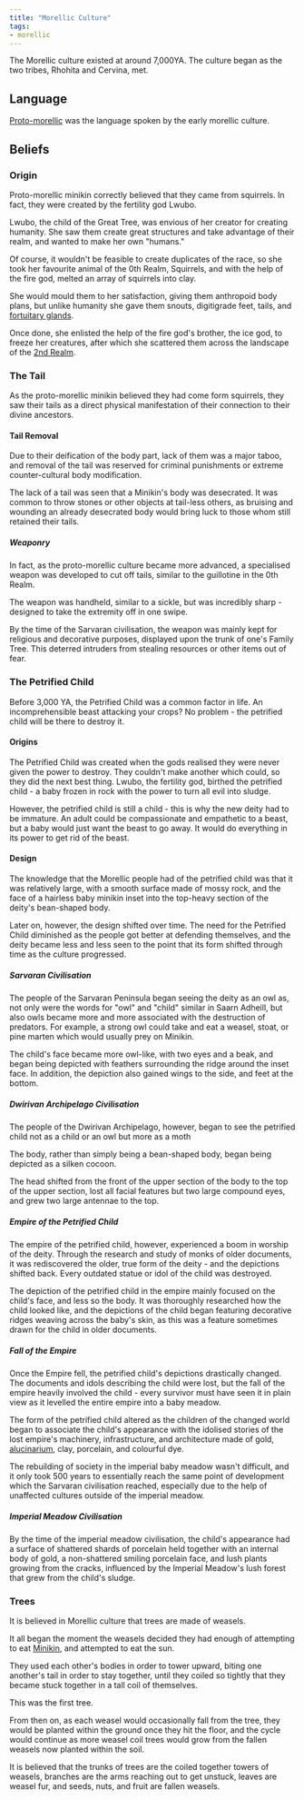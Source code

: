 ```yaml
---
title: "Morellic Culture"
tags:
- morellic
---
```

The Morellic culture existed at around 7,000YA. The culture began as the two tribes, Rhohita and Cervina, met.

## Language
[Proto-morellic](languages/morellic/proto-morellic.md) was the language spoken by the early morellic culture.

## Beliefs
### Origin
Proto-morellic minikin correctly believed that they came from squirrels. In fact, they were created by the fertility god Lwubo.

Lwubo, the child of the Great Tree, was envious of her creator for creating humanity. She saw them create great structures and take advantage of their realm, and wanted to make her own "humans."

Of course, it wouldn't be feasible to create duplicates of the race, so she took her favourite animal of the 0th Realm, Squirrels, and with the help of the fire god, melted an array of squirrels into clay.

She would mould them to her satisfaction, giving them anthropoid body plans, but unlike humanity she gave them snouts, digitigrade feet, tails, and [fortuitary glands](fauna/biology/fortuitary-gland).

Once done, she enlisted the help of the fire god's brother, the ice god, to freeze her creatures, after which she scattered them across the landscape of the [2nd Realm](locations/2nd-realm/2nd-realm.md).

### The Tail
As the proto-morellic minikin believed they had come form squirrels, they saw their tails as a direct physical manifestation of their connection to their divine ancestors.

#### Tail Removal
Due to their deification of the body part, lack of them was a major taboo, and removal of the tail was reserved for criminal punishments or extreme counter-cultural body modification.

The lack of a tail was seen that a Minikin's body was desecrated. It was common to throw stones or other objects at tail-less others, as bruising and wounding an already desecrated body would bring luck to those whom still retained their tails.

##### Weaponry
In fact, as the proto-morellic culture became more advanced, a specialised weapon was developed to cut off tails, similar to the guillotine in the 0th Realm.

The weapon was handheld, similar to a sickle, but was incredibly sharp - designed to take the extremity off in one swipe.

By the time of the Sarvaran civilisation, the weapon was mainly kept for religious and decorative purposes, displayed upon the trunk of one's Family Tree. This deterred intruders from stealing resources or other items out of fear.

### The Petrified Child
Before 3,000 YA, the Petrified Child was a common factor in life. An incomprehensible beast attacking your crops? No problem - the petrified child will be there to destroy it.

#### Origins
The Petrified Child was created when the gods realised they were never given the power to destroy. They couldn't make another which could, so they did the next best thing. Lwubo, the fertility god, birthed the petrified child - a baby frozen in rock with the power to turn all evil into sludge.

However, the petrified child is still a child - this is why the new deity had to be immature. An adult could be compassionate and empathetic to a beast, but a baby would just want the beast to go away. It would do everything in its power to get rid of the beast.

#### Design
The knowledge that the Morellic people had of the petrified child was that it was relatively large, with a smooth surface made of mossy rock, and the face of a hairless baby minikin inset into the top-heavy section of the deity's bean-shaped body.

Later on, however, the design shifted over time. The need for the Petrified Child diminished as the people got better at defending themselves, and the deity became less and less seen to the point that its form shifted through time as the culture progressed.

##### Sarvaran Civilisation
The people of the Sarvaran Peninsula began seeing the deity as an owl as, not only were the words for "owl" and "child" similar in Saarn Adheill, but also owls became more and more associated with the destruction of predators. For example, a strong owl could take and eat a weasel, stoat, or pine marten which would usually prey on Minikin.

The child's face became more owl-like, with two eyes and a beak, and began being depicted with feathers surrounding the ridge around the inset face. In addition, the depiction also gained wings to the side, and feet at the bottom.

##### Dwirivan Archipelago Civilisation
The people of the Dwirivan Archipelago, however, began to see the petrified child not as a child or an owl but more as a moth

The body, rather than simply being a bean-shaped body, began being depicted as a silken cocoon.

The head shifted from the front of the upper section of the body to the top of the upper section, lost all facial features but two large compound eyes, and grew two large antennae to the top.

##### Empire of the Petrified Child
The empire of the petrified child, however, experienced a boom in worship of the deity. Through the research and study of monks of older documents, it was rediscovered the older, true form of the deity - and the depictions shifted back. Every  outdated statue or idol of the child was destroyed.

The depiction of the petrified child in the empire mainly focused on the child's face, and less so the body. It was thoroughly researched how the child looked like, and the depictions of the child began featuring decorative ridges weaving across the baby's skin, as this was a feature sometimes drawn for the child in older documents.

##### Fall of the Empire
Once the Empire fell, the petrified child's depictions drastically changed. The documents and idols describing the child were lost, but the fall of the empire heavily involved the child - every survivor must have seen it in plain view as it levelled the entire empire into a baby meadow.

The form of the petrified child altered as the children of the changed world began to associate the child's appearance with the idolised stories of the lost empire's machinery, infrastructure, and architecture made of gold, [alucinarium](alucinara/alucinarium.md), clay, porcelain, and colourful dye.

The rebuilding of society in the imperial baby meadow wasn't difficult, and it only took 500 years to essentially reach the same point of development which the Sarvaran civilisation reached, especially due to the help of unaffected cultures outside of the imperial meadow.

##### Imperial Meadow Civilisation
By the time of the imperial meadow civilisation, the child's appearance had a surface of shattered shards of porcelain held together with an internal body of gold, a non-shattered smiling porcelain face, and lush plants growing from the cracks, influenced by the Imperial Meadow's lush forest that grew from the child's sludge.

### Trees
It is believed in Morellic culture that trees are made of weasels.

It all began the moment the weasels decided they had enough of attempting to eat [Minikin](fauna/2nd%20realm/mammalia/minikin/minikin.md), and attempted to eat the sun.

They used each other's bodies in order to tower upward, biting one another's tail in order to stay together, until they coiled so tightly that they became stuck together in a tall coil of themselves.

This was the first tree.

From then on, as each weasel would occasionally fall from the tree, they would be planted within the ground once they hit the floor, and the cycle would continue as more weasel coil trees would grow from the fallen weasels now planted within the soil.

It is believed that the trunks of trees are the coiled together towers of weasels, branches are the arms reaching out to get unstuck, leaves are weasel fur, and seeds, nuts, and fruit are fallen weasels.